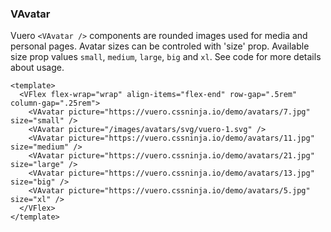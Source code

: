 ### VAvatar

Vuero `<VAvatar />` components are rounded images used for media
and personal pages. Avatar sizes can be controled with 'size' prop.
Available size prop values `small`, `medium`, `large`, `big` and `xl`.
See code for more details about usage.

<!--code-->

```vue
<template>
  <VFlex flex-wrap="wrap" align-items="flex-end" row-gap=".5rem" column-gap=".25rem">
    <VAvatar picture="https://vuero.cssninja.io/demo/avatars/7.jpg" size="small" />
    <VAvatar picture="/images/avatars/svg/vuero-1.svg" />
    <VAvatar picture="https://vuero.cssninja.io/demo/avatars/11.jpg" size="medium" />
    <VAvatar picture="https://vuero.cssninja.io/demo/avatars/21.jpg" size="large" />
    <VAvatar picture="https://vuero.cssninja.io/demo/avatars/13.jpg" size="big" />
    <VAvatar picture="https://vuero.cssninja.io/demo/avatars/5.jpg" size="xl" />
  </VFlex>
</template>
```

<!--/code-->

<!--example-->

<VFlex flex-wrap="wrap" align-items="flex-end" row-gap=".5rem" column-gap=".25rem">
  <VAvatar picture="https://vuero.cssninja.io/demo/avatars/7.jpg" size="small" />
  <VAvatar picture="/images/avatars/svg/vuero-1.svg" />
  <VAvatar picture="https://vuero.cssninja.io/demo/avatars/11.jpg" size="medium" />
  <VAvatar picture="https://vuero.cssninja.io/demo/avatars/21.jpg" size="large" />
  <VAvatar picture="https://vuero.cssninja.io/demo/avatars/13.jpg" size="big" />
  <VAvatar picture="https://vuero.cssninja.io/demo/avatars/5.jpg" size="xl" />
</VFlex>

<!--/example-->
